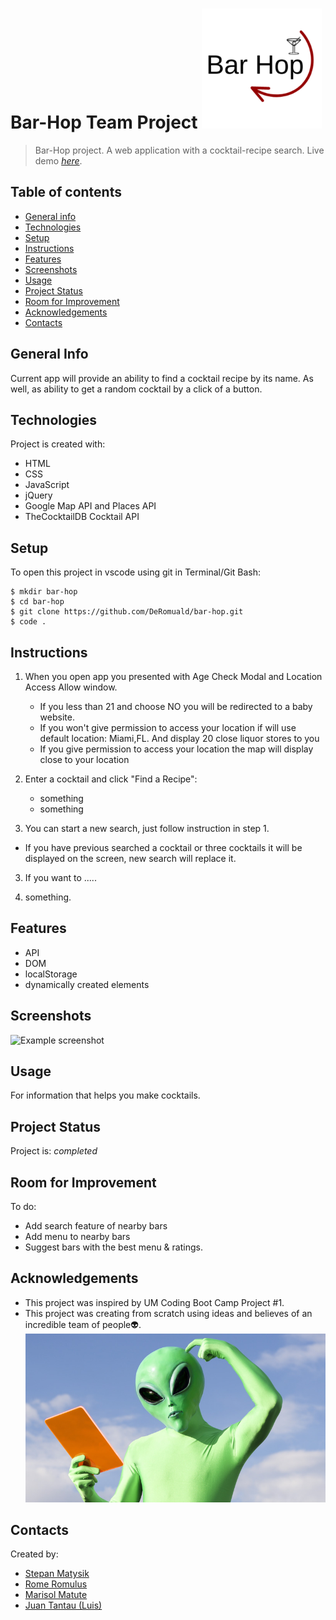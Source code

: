 # Bar-Hop Team Project ![Bar-Hop Logo](./assets/images/android-chrome-192x192.png)

> Bar-Hop project. A web application with a cocktail-recipe search.
> Live demo [_here_](https://deromuald.github.io/bar-hop/). 

## Table of contents
* [General info](#general-info)
* [Technologies](#technologies)
* [Setup](#setup)
* [Instructions](#instructions)
* [Features](#features)
* [Screenshots](#screenshots)
* [Usage](#usage)
* [Project Status](#project-status)
* [Room for Improvement](#room-for-improvement)
* [Acknowledgements](#acknowledgements)
* [Contacts](#contacts)



## General Info
Current app will provide an ability to find a cocktail recipe by its name. As well, as ability to get a random cocktail by a click of a button.

## Technologies
Project is created with:
- HTML
- CSS
- JavaScript
- jQuery
- Google Map API and Places API
- TheCocktailDB Cocktail API


## Setup
To open this project in vscode using git in Terminal/Git Bash:

```
$ mkdir bar-hop
$ cd bar-hop
$ git clone https://github.com/DeRomuald/bar-hop.git
$ code .
```

## Instructions
<!-- left here remove it later -->
1. When you open app you presented with Age Check Modal and Location Access Allow window.
   - If you less than 21 and choose NO you will be redirected to a baby website. 
   - If you won't give permission to access your location if will use default location: Miami,FL. And display 20 close liquor stores to you
   - If you give permission to access your location the map will display close to your location
1. Enter a cocktail and click "Find a Recipe":
   - something
   - something


2. You can start a new search, just follow instruction in step 1.
- If you have previous searched a cocktail or three cocktails it will be displayed on the screen, new search will replace it.

3. If you want to .....
   
4. something.


## Features
- API
- DOM
- localStorage
- dynamically created elements

## Screenshots
![Example screenshot](./assets/images/screenshot.gif)


## Usage
For information that helps you make cocktails.

## Project Status
Project is: _completed_

## Room for Improvement
To do:
- Add search feature of nearby bars 
- Add menu to nearby bars 
- Suggest bars with the best menu & ratings. 


## Acknowledgements
- This project was inspired by UM Coding Boot Camp Project #1.
- This project was creating from scratch using ideas and believes of an incredible team of people👽.
![Example gif](./assets/images/team-people.jpg)
## Contacts
Created by:
- [Stepan Matysik](https://github.com/elfsvet)
- [Rome Romulus](https://github.com/DeRomuald)
- [Marisol Matute](https://github.com/marisolxmatute10)
- [Juan Tantau (Luis)](https://github.com/JuanTantau)

